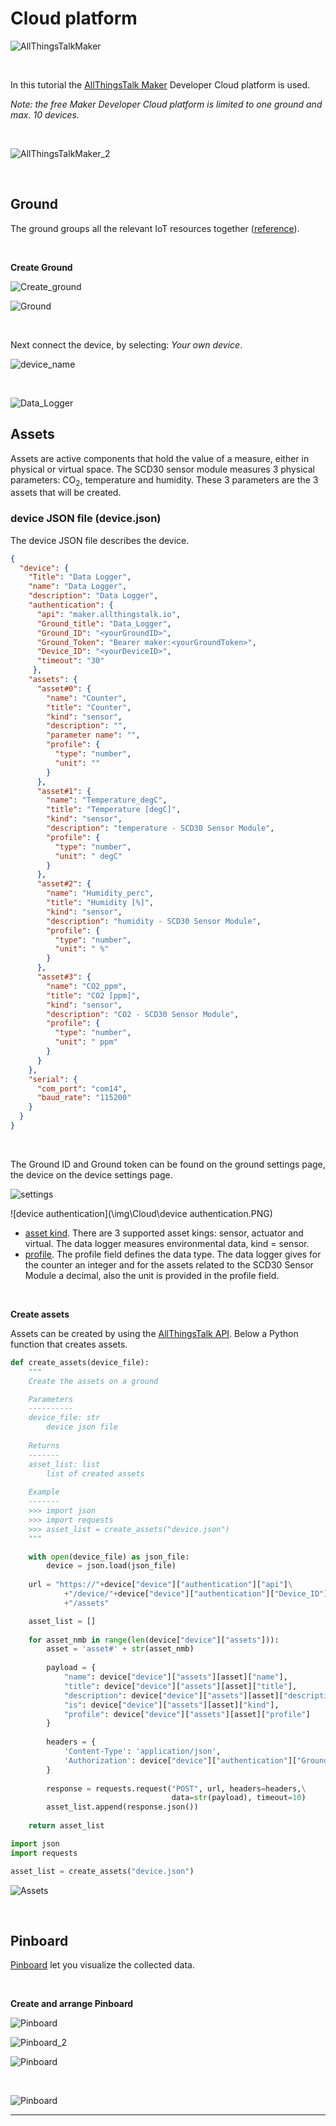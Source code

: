 

# Cloud platform

![AllThingsTalkMaker](\img\Cloud\AllThingsTalkMaker_1.PNG)

<br>

In this tutorial the [AllThingsTalk Maker](https://maker.allthingstalk.com/) Developer Cloud platform is used.

*Note: the free Maker Developer Cloud platform is limited to one ground and max. 10 devices.*

 <br>

![AllThingsTalkMaker_2](\img\Cloud\AllThingsTalkMaker_2.PNG)

<br>

## Ground

The ground groups all the relevant IoT resources together ([reference](https://docs.allthingstalk.com/cloud/concepts/grounds/#your-environment)).

<br>

**Create Ground**

![Create_ground](\img\Cloud\Create_ground.PNG)

![Ground](\img\Cloud\Ground.PNG)

<br>

Next connect the device, by selecting: *Your own device*.

![device_name](\img\Cloud\device_name.PNG)

<br>

![Data_Logger](\img\Cloud\Data_Logger.PNG)

## Assets

Assets are active components that hold the value of a measure, either in physical or virtual space. The SCD30 sensor module measures 3 physical parameters: CO<sub>2</sub>, temperature and humidity. These 3 parameters are the 3 assets that will be created.

### device JSON file (device.json)

The device JSON file describes the device. 

```json
{
  "device": {
    "Title": "Data Logger",
    "name": "Data Logger",
    "description": "Data Logger",
    "authentication": {
      "api": "maker.allthingstalk.io",
      "Ground_title": "Data_Logger",
      "Ground_ID": "<yourGroundID>",
      "Ground_Token": "Bearer maker:<yourGroundToken>",
      "Device_ID": "<yourDeviceID>",
      "timeout": "30"
     },
    "assets": {
      "asset#0": {
        "name": "Counter",
        "title": "Counter",
        "kind": "sensor",
        "description": "",
        "parameter name": "",
        "profile": {
          "type": "number",
          "unit": ""
        }
      },
      "asset#1": {
        "name": "Temperature_degC",
        "title": "Temperature [degC]",
        "kind": "sensor",
        "description": "temperature - SCD30 Sensor Module",
        "profile": {
          "type": "number",
          "unit": " degC"
        }
      },
      "asset#2": {
        "name": "Humidity_perc",
        "title": "Humidity [%]",
        "kind": "sensor",
        "description": "humidity - SCD30 Sensor Module",
        "profile": {
          "type": "number",
          "unit": " %"
        }
      },
      "asset#3": {
        "name": "CO2_ppm",
        "title": "CO2 [ppm]",
        "kind": "sensor",
        "description": "CO2 - SCD30 Sensor Module",
        "profile": {
          "type": "number",
          "unit": " ppm"
        }
      }
    },
    "serial": {
      "com_port": "com14",
      "baud_rate": "115200"
    }
  }
}
```

<br>

The Ground ID and Ground token can be found on the ground settings page, the device on the device settings page.

![settings](\img\Cloud\settings.PNG)

![device authentication](\img\Cloud\device authentication.PNG)

- [asset kind](https://docs.allthingstalk.com/cloud/concepts/assets/). There are 3 supported asset kings: sensor, actuator and virtual. The data logger measures environmental data, kind = sensor.
- [profile](https://docs.allthingstalk.com/cloud/concepts/assets/profiles/). The profile field defines the data type. The data logger gives for the counter an integer and for the assets related to the SCD30 Sensor Module a decimal, also the unit is provided in the profile field.

<br>

**Create assets**

Assets can be created by using the [AllThingsTalk API](https://api.allthingstalk.io/swagger/ui/index). Below a Python function that creates assets.

```python
def create_assets(device_file):
    """
    Create the assets on a ground

    Parameters
    ----------
    device_file: str
        device json file
        
    Returns
    -------
    asset_list: list 
        list of created assets
        
    Example
    -------
    >>> import json
    >>> import requests
    >>> asset_list = create_assets("device.json")
    """

    with open(device_file) as json_file:
        device = json.load(json_file)
    
    url = "https://"+device["device"]["authentication"]["api"]\
            +"/device/"+device["device"]["authentication"]["Device_ID"]\
            +"/assets"

    asset_list = []
    
    for asset_nmb in range(len(device["device"]["assets"])):
        asset = 'asset#' + str(asset_nmb)
        
        payload = {
            "name": device["device"]["assets"][asset]["name"],
            "title": device["device"]["assets"][asset]["title"],
            "description": device["device"]["assets"][asset]["description"],
            "is": device["device"]["assets"][asset]["kind"],
            "profile": device["device"]["assets"][asset]["profile"]
        }
        
        headers = {
            'Content-Type': 'application/json',
            'Authorization': device["device"]["authentication"]["Ground_Token"]
        }
        
        response = requests.request("POST", url, headers=headers,\
                                    data=str(payload), timeout=10)
        asset_list.append(response.json())
        
    return asset_list
```

```Python
import json
import requests

asset_list = create_assets("device.json")
```

![Assets](\img\Cloud\Assets.PNG)

<br>

## Pinboard

[Pinboard](https://docs.allthingstalk.com/cloud/concepts/pinboards/) let you visualize the collected data.

<br>

**Create and arrange Pinboard**

![Pinboard](\img\Cloud\Pinboard_1.PNG)

![Pinboard_2](\img\Cloud\Pinboard_2.PNG)

![Pinboard](\img\Cloud\Pinboard_3.PNG)

<br>

![Pinboard](\img\Cloud\Pinboard_4.PNG)

---



